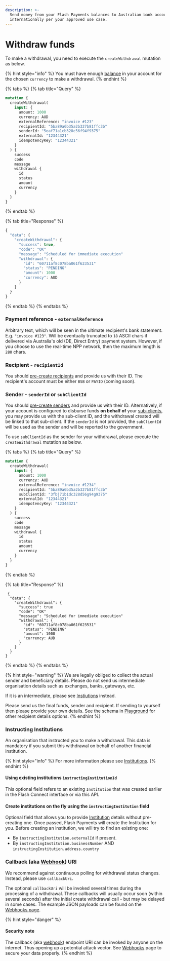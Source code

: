 ```yaml
---
description: >-
  Send money from your Flash Payments balances to Australian bank accounts or
  internationally per your approved use case.
---
```


# Withdraw funds

To make a withdrawal, you need to execute the `createWithdrawal` mutation as below.&#x20;

{% hint style="info" %}
You must have enough [balance](../balance/) in your account for the chosen `currency` to make a withdrawal.
{% endhint %}

{% tabs %}
{% tab title="Query" %}
```graphql
mutation {
  createWithdrawal(
    input: {
      amount: 1000
      currency: AUD
      externalReference: "invoice #123"
      recipientId: "5ba89a6b35a2b327b81ffc3b"
      senderId: "5eaf71a1cb328c56f94f9375"
      externalId: "12344321"
      idempotencyKey: "12344321"
    }
  ) {
    success
    code
    message
    withdrawal {
      id
      status
      amount
      currency
    }
  }
}
```
{% endtab %}

{% tab title="Response" %}
```javascript
{
  "data": {
    "createWithdrawal": {
      "success": true,
      "code": "OK"
      "message": "Scheduled for immediate execution"
      "withdrawal": {
        "id": "60711af8c078ba061f623531"
        "status": "PENDING"
        "amount": 1000
        "currency": AUD
      }
    }
  }
}
```
{% endtab %}
{% endtabs %}

### Payment reference - `externalReference`

Arbitrary text, which will be seen in the ultimate recipient's bank statement. E.g. `"invoice #123"`. Will be eventually truncated to `18` ASCII chars if delivered via Australia's old (DE, Direct Entry) payment system. However, if you choose to use the real-time NPP network, then the maximum length is `280` chars.

### Recipient - `recipientId`

You should [pre-create recipients](../recipients/#create-a-recipient) and provide us with their ID. The recipient's account must be either `BSB` or `PAYID` (coming soon).

### Sender - `senderId` or `subClientId`

You should [pre-create senders](../senders.md#create-a-sender) and provide us with their ID. Alternatively, if your account is configured to disburse funds **on behalf of** your [sub-clients](https://developer.flash-payments.com/sub-clients), you may provide us with the sub-client ID, and the withdrawal created will be linked to that sub-client. If the `senderId` is not provided, the `subClientId` will be used as the sender and will be reported to the government. &#x20;

To use `subClientId` as the sender for your withdrawal, please execute the `createWithdrawal` mutation as below.&#x20;

{% tabs %}
{% tab title="Query" %}
```graphql
mutation {
  createWithdrawal(
    input: {
      amount: 1000
      currency: AUD
      externalReference: "invoice #1234"
      recipientId: "5ba89a6b35a2b327b81ffc3b"
      subClientId: "3fbj71b1dc328d56g94g9375"
      externalId: "12344321"
      idempotencyKey: "12344321"
    }
  ) {
    success
    code
    message
    withdrawal {
      id
      status
      amount
      currency
    }
  }
}
```
{% endtab %}

{% tab title="Response" %}
```
 {
  "data": {
    "createWithdrawal": {
      "success": true
      "code": "OK"
      "message": "Scheduled for immediate execution"
      "withdrawal": {
        "id": "60711af8c078ba061f623531"
        "status": "PENDING"
        "amount": 1000
        "currency: AUD
      }
    }
  }
}
```
{% endtab %}
{% endtabs %}

{% hint style="warning" %}
We are legally obliged to collect the actual sender and beneficiary details. Please do not send us intermediate organisation details such as exchanges, banks, gateways, etc.&#x20;

If it is an intermediate, please see [Instiutions](withdraw-funds.md#institutions) instead.&#x20;

Please send us the final funds, sender and recipient. If sending to yourself then please provide your own details. See the schema in [Playground](https://api.uat.flash-payments.com.au/) for other recipient details options.
{% endhint %}

### Instructing Institutions&#x20;

An organisation that instructed you to make a withdrawal. This data is mandatory if you submit this withdrawal on behalf of another financial institution.

{% hint style="info" %}
For more information please see [Institutions](../institutions.md).
{% endhint %}

#### Using existing institutions `instructingInstitutionId`

This optional field refers to an existing `Institution` that was created earlier in the Flash Connect interface or via this API.

#### Create institutions on the fly using the `instructingInstitution` field

Optional field that allows you to provide [Institution](../institutions.md) details without pre-creating one. Once passed, Flash Payments will create the Institution for you. Before creating an institution, we will try to find an existing one:&#x20;

* By `instructingInstitution.externalId` if present.
* By `instructingInstitution.businessNumber` AND `instructingInstitution.address.country`

### Callback (aka [Webhook](../webhooks/adhoc-webhooks.md)) URI

We recommend against continuous polling for withdrawal status changes. Instead, please use `callbackUri`.

The optional `callbackUri` will be invoked several times during the processing of a withdrawal. These callbacks will usually occur soon (within several seconds) after the initial create withdrawal call - but may be delayed in some cases. The example JSON payloads can be found on the [Webhooks page](../webhooks/#example-payloads).

{% hint style="danger" %}
#### Security note

The callback (aka [webhook](../webhooks/adhoc-webhooks.md)) endpoint URI can be invoked by anyone on the internet. Thus opening up a potential attack vector. See [Webhooks](../webhooks/adhoc-webhooks.md) page to secure your data properly.
{% endhint %}
